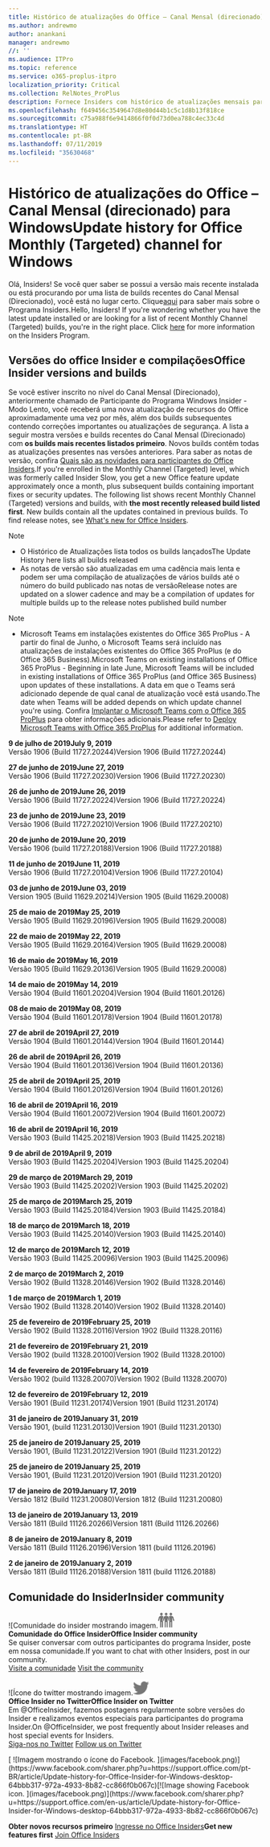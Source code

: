 ```yaml
---
title: Histórico de atualizações do Office – Canal Mensal (direcionado)
ms.author: andrewmo
author: anankani
manager: andrewmo
//: ''
ms.audience: ITPro
ms.topic: reference
ms.service: o365-proplus-itpro
localization_priority: Critical
ms.collection: RelNotes_ProPlus
description: Fornece Insiders com histórico de atualizações mensais para os lançamentos do Canal Mensal Direcionado para a área de trabalho do Windows
ms.openlocfilehash: f649456c3549647d8e80d44b1c5c1d8b13f818ce
ms.sourcegitcommit: c75a988f6e9414866f0f0d73d0ea788c4ec33c4d
ms.translationtype: HT
ms.contentlocale: pt-BR
ms.lasthandoff: 07/11/2019
ms.locfileid: "35630468"
---
```

# <a name="update-history-for-office-monthly-targeted-channel-for-windows"></a><span data-ttu-id="f829e-103">Histórico de atualizações do Office – Canal Mensal (direcionado) para Windows</span><span class="sxs-lookup"><span data-stu-id="f829e-103">Update history for Office Monthly (Targeted) channel for Windows</span></span>

<span data-ttu-id="f829e-p101">Olá, Insiders! Se você quer saber se possui a versão mais recente instalada ou está procurando por uma lista de builds recentes do Canal Mensal (Direcionado), você está no lugar certo. Clique[aqui](https://insider.office.com/) para saber mais sobre o Programa Insiders.</span><span class="sxs-lookup"><span data-stu-id="f829e-p101">Hello, Insiders! If you're wondering whether you have the latest update installed or are looking for a list of recent Monthly Channel (Targeted) builds, you're in the right place. Click [here](https://insider.office.com/) for more information on the Insiders Program.</span></span>

## <a name="office-insider-versions-and-builds"></a><span data-ttu-id="f829e-107">Versões do office Insider e compilações</span><span class="sxs-lookup"><span data-stu-id="f829e-107">Office Insider versions and builds</span></span>

<span data-ttu-id="f829e-p102">Se você estiver inscrito no nível do Canal Mensal (Direcionado), anteriormente chamado de Participante do Programa Windows Insider - Modo Lento, você receberá uma nova atualização de recursos do Office aproximadamente uma vez por mês, além dos builds subsequentes contendo correções importantes ou atualizações de segurança. A lista a seguir mostra versões e builds recentes do Canal Mensal (Direcionado) com **os builds mais recentes listados primeiro**. Novos builds contêm todas as atualizações presentes nas versões anteriores. Para saber as notas de versão, confira [Quais são as novidades para participantes do Office Insiders](https://support.office.com/pt-BR/article/what-s-new-for-office-insiders-c152d1e2-96ff-4ce9-8c14-e74e13847a24).</span><span class="sxs-lookup"><span data-stu-id="f829e-p102">If you're enrolled in the Monthly Channel (Targeted) level, which was formerly called Insider Slow, you get a new Office feature update approximately once a month, plus subsequent builds containing important fixes or security updates. The following list shows recent Monthly Channel (Targeted) versions and builds, with **the most recently released build listed first**. New builds contain all the updates contained in previous builds. To find release notes, see [What's new for Office Insiders](https://support.office.com/en-us/article/what-s-new-for-office-insiders-c152d1e2-96ff-4ce9-8c14-e74e13847a24).</span></span>

> [!NOTE]
> - <span data-ttu-id="f829e-112">O Histórico de Atualizações lista todos os builds lançados</span><span class="sxs-lookup"><span data-stu-id="f829e-112">The Update History here lists all builds released</span></span>
> - <span data-ttu-id="f829e-113">As notas de versão são atualizadas em uma cadência mais lenta e podem ser uma compilação de atualizações de vários builds até o número do build publicado nas notas de versão</span><span class="sxs-lookup"><span data-stu-id="f829e-113">Release notes are updated on a slower cadence and may be a compilation of updates for multiple builds up to the release notes published build number</span></span>

 > [!NOTE]
> - <span data-ttu-id="f829e-114">Microsoft Teams em instalações existentes do Office 365 ProPlus - A partir do final de Junho, o Microsoft Teams será incluído nas atualizações de instalações existentes do Office 365 ProPlus (e do Office 365 Business).</span><span class="sxs-lookup"><span data-stu-id="f829e-114">Microsoft Teams on existing installations of Office 365 ProPlus - Beginning in late June, Microsoft Teams will be included in existing installations of Office 365 ProPlus (and Office 365 Business) upon updates of these installations.</span></span> <span data-ttu-id="f829e-115">A data em que o Teams será adicionado depende de qual canal de atualização você está usando.</span><span class="sxs-lookup"><span data-stu-id="f829e-115">The date when Teams will be added depends on which update channel you're using.</span></span> <span data-ttu-id="f829e-116">Confira [Implantar o Microsoft Teams com o Office 365 ProPlus](https://docs.microsoft.com/pt-BR/deployoffice/teams-install) para obter informações adicionais.</span><span class="sxs-lookup"><span data-stu-id="f829e-116">Please refer to [Deploy Microsoft Teams with Office 365 ProPlus](https://docs.microsoft.com/en-us/deployoffice/teams-install) for additional information.</span></span>

[//]: # (NÃO REMOVA)

<span data-ttu-id="f829e-118">**9 de julho de 2019**</span><span class="sxs-lookup"><span data-stu-id="f829e-118">**July 9, 2019**</span></span><br/>
<span data-ttu-id="f829e-119">Versão 1906 (Build 11727.20244)</span><span class="sxs-lookup"><span data-stu-id="f829e-119">Version 1906 (Build 11727.20244)</span></span><br/>

<span data-ttu-id="f829e-120">**27 de junho de 2019**</span><span class="sxs-lookup"><span data-stu-id="f829e-120">**June 27, 2019**</span></span><br/>
<span data-ttu-id="f829e-121">Versão 1906 (Build 11727.20230)</span><span class="sxs-lookup"><span data-stu-id="f829e-121">Version 1906 (Build 11727.20230)</span></span><br/>

<span data-ttu-id="f829e-122">**26 de junho de 2019**</span><span class="sxs-lookup"><span data-stu-id="f829e-122">**June 26, 2019**</span></span><br/>
<span data-ttu-id="f829e-123">Versão 1906 (Build 11727.20224)</span><span class="sxs-lookup"><span data-stu-id="f829e-123">Version 1906 (Build 11727.20224)</span></span><br/>

<span data-ttu-id="f829e-124">**23 de junho de 2019**</span><span class="sxs-lookup"><span data-stu-id="f829e-124">**June 23, 2019**</span></span><br/>
<span data-ttu-id="f829e-125">Versão 1906 (Build 11727.20210)</span><span class="sxs-lookup"><span data-stu-id="f829e-125">Version 1906 (Build 11727.20210)</span></span><br/>

<span data-ttu-id="f829e-126">**20 de junho de 2019**</span><span class="sxs-lookup"><span data-stu-id="f829e-126">**June 20, 2019**</span></span><br/>
<span data-ttu-id="f829e-127">Versão 1906 (build 11727.20188)</span><span class="sxs-lookup"><span data-stu-id="f829e-127">Version 1906 (Build 11727.20188)</span></span><br/>

<span data-ttu-id="f829e-128">**11 de junho de 2019**</span><span class="sxs-lookup"><span data-stu-id="f829e-128">**June 11, 2019**</span></span><br/>
<span data-ttu-id="f829e-129">Versão 1906 (Build 11727.20104)</span><span class="sxs-lookup"><span data-stu-id="f829e-129">Version 1906 (Build 11727.20104)</span></span><br/>

<span data-ttu-id="f829e-130">**03 de junho de 2019**</span><span class="sxs-lookup"><span data-stu-id="f829e-130">**June 03, 2019**</span></span><br/>
<span data-ttu-id="f829e-131">Version 1905 (Build 11629.20214)</span><span class="sxs-lookup"><span data-stu-id="f829e-131">Version 1905 (Build 11629.20008)</span></span><br/>

<span data-ttu-id="f829e-132">**25 de maio de 2019**</span><span class="sxs-lookup"><span data-stu-id="f829e-132">**May 25, 2019**</span></span><br/>
<span data-ttu-id="f829e-133">Versão 1905 (Build 11629.20196)</span><span class="sxs-lookup"><span data-stu-id="f829e-133">Version 1905 (Build 11629.20008)</span></span><br/>

<span data-ttu-id="f829e-134">**22 de maio de 2019**</span><span class="sxs-lookup"><span data-stu-id="f829e-134">**May 22, 2019**</span></span><br/> <span data-ttu-id="f829e-135">Versão 1905 (Build 11629.20164)</span><span class="sxs-lookup"><span data-stu-id="f829e-135">Version 1905 (Build 11629.20008)</span></span><br/>

<span data-ttu-id="f829e-136">**16 de maio de 2019**</span><span class="sxs-lookup"><span data-stu-id="f829e-136">**May 16, 2019**</span></span><br/>
<span data-ttu-id="f829e-137">Versão 1905 (Build 11629.20136)</span><span class="sxs-lookup"><span data-stu-id="f829e-137">Version 1905 (Build 11629.20008)</span></span><br/>

<span data-ttu-id="f829e-138">**14 de maio de 2019**</span><span class="sxs-lookup"><span data-stu-id="f829e-138">**May 14, 2019**</span></span><br/>
<span data-ttu-id="f829e-139">Versão 1904 (Build 11601.20204)</span><span class="sxs-lookup"><span data-stu-id="f829e-139">Version 1904 (Build 11601.20126)</span></span><br/>

<span data-ttu-id="f829e-140">**08 de maio de 2019**</span><span class="sxs-lookup"><span data-stu-id="f829e-140">**May 08, 2019**</span></span><br/>
<span data-ttu-id="f829e-141">Versão 1904 (Build 11601.20178)</span><span class="sxs-lookup"><span data-stu-id="f829e-141">Version 1904 (Build 11601.20178)</span></span><br/>

<span data-ttu-id="f829e-142">**27 de abril de 2019**</span><span class="sxs-lookup"><span data-stu-id="f829e-142">**April 27, 2019**</span></span><br/>
<span data-ttu-id="f829e-143">Versão 1904 (Build 11601.20144)</span><span class="sxs-lookup"><span data-stu-id="f829e-143">Version 1904 (Build 11601.20144)</span></span><br/>

<span data-ttu-id="f829e-144">**26 de abril de 2019**</span><span class="sxs-lookup"><span data-stu-id="f829e-144">**April 26, 2019**</span></span><br/>
<span data-ttu-id="f829e-145">Versão 1904 (Build 11601.20136)</span><span class="sxs-lookup"><span data-stu-id="f829e-145">Version 1904 (Build 11601.20136)</span></span><br/>

<span data-ttu-id="f829e-146">**25 de abril de 2019**</span><span class="sxs-lookup"><span data-stu-id="f829e-146">**April 25, 2019**</span></span><br/>
<span data-ttu-id="f829e-147">Versão 1904 (Build 11601.20126)</span><span class="sxs-lookup"><span data-stu-id="f829e-147">Version 1904 (Build 11601.20126)</span></span><br/>

<span data-ttu-id="f829e-148">**16 de abril de 2019**</span><span class="sxs-lookup"><span data-stu-id="f829e-148">**April 16, 2019**</span></span><br/>
<span data-ttu-id="f829e-149">Versão 1904 (Build 11601.20072)</span><span class="sxs-lookup"><span data-stu-id="f829e-149">Version 1904 (Build 11601.20072)</span></span><br/>

<span data-ttu-id="f829e-150">**16 de abril de 2019**</span><span class="sxs-lookup"><span data-stu-id="f829e-150">**April 16, 2019**</span></span><br/>
<span data-ttu-id="f829e-151">Versão 1903 (Build 11425.20218)</span><span class="sxs-lookup"><span data-stu-id="f829e-151">Version 1903 (Build 11425.20218)</span></span><br/>

<span data-ttu-id="f829e-152">**9 de abril de 2019**</span><span class="sxs-lookup"><span data-stu-id="f829e-152">**April 9, 2019**</span></span><br/>
<span data-ttu-id="f829e-153">Versão 1903 (Build 11425.20204)</span><span class="sxs-lookup"><span data-stu-id="f829e-153">Version 1903 (Build 11425.20204)</span></span><br/>

<span data-ttu-id="f829e-154">**29 de março de 2019**</span><span class="sxs-lookup"><span data-stu-id="f829e-154">**March 29, 2019**</span></span><br/> <span data-ttu-id="f829e-155">Versão 1903 (Build 11425.20202)</span><span class="sxs-lookup"><span data-stu-id="f829e-155">Version 1903 (Build 11425.20202)</span></span><br/>

<span data-ttu-id="f829e-156">**25 de março de 2019**</span><span class="sxs-lookup"><span data-stu-id="f829e-156">**March 25, 2019**</span></span><br/> <span data-ttu-id="f829e-157">Versão 1903 (Build 11425.20184)</span><span class="sxs-lookup"><span data-stu-id="f829e-157">Version 1903 (Build 11425.20184)</span></span><br/>

<span data-ttu-id="f829e-158">**18 de março de 2019**</span><span class="sxs-lookup"><span data-stu-id="f829e-158">**March 18, 2019**</span></span><br/> <span data-ttu-id="f829e-159">Versão 1903 (Build 11425.20140)</span><span class="sxs-lookup"><span data-stu-id="f829e-159">Version 1903 (Build 11425.20140)</span></span><br/>

<span data-ttu-id="f829e-160">**12 de março de 2019**</span><span class="sxs-lookup"><span data-stu-id="f829e-160">**March 12, 2019**</span></span><br/> <span data-ttu-id="f829e-161">Versão 1903 (Build 11425.20096)</span><span class="sxs-lookup"><span data-stu-id="f829e-161">Version 1903 (Build 11425.20096)</span></span><br/>

<span data-ttu-id="f829e-162">**2 de março de 2019**</span><span class="sxs-lookup"><span data-stu-id="f829e-162">**March 2, 2019**</span></span><br/> <span data-ttu-id="f829e-163">Versão 1902 (Build 11328.20146)</span><span class="sxs-lookup"><span data-stu-id="f829e-163">Version 1902 (Build 11328.20146)</span></span><br/>

<span data-ttu-id="f829e-164">**1 de março de 2019**</span><span class="sxs-lookup"><span data-stu-id="f829e-164">**March 1, 2019**</span></span><br/> <span data-ttu-id="f829e-165">Versão 1902 (Build 11328.20140)</span><span class="sxs-lookup"><span data-stu-id="f829e-165">Version 1902 (Build 11328.20140)</span></span><br/>

<span data-ttu-id="f829e-166">**25 de fevereiro de 2019**</span><span class="sxs-lookup"><span data-stu-id="f829e-166">**February 25, 2019**</span></span><br/> <span data-ttu-id="f829e-167">Versão 1902 (Build 11328.20116)</span><span class="sxs-lookup"><span data-stu-id="f829e-167">Version 1902 (Build 11328.20116)</span></span><br/>

<span data-ttu-id="f829e-168">**21 de fevereiro de 2019**</span><span class="sxs-lookup"><span data-stu-id="f829e-168">**February 21, 2019**</span></span><br/> <span data-ttu-id="f829e-169">Versão 1902 (build 11328.20100)</span><span class="sxs-lookup"><span data-stu-id="f829e-169">Version 1902 (Build 11328.20100)</span></span><br/>

<span data-ttu-id="f829e-170">**14 de fevereiro de 2019**</span><span class="sxs-lookup"><span data-stu-id="f829e-170">**February 14, 2019**</span></span><br/> <span data-ttu-id="f829e-171">Versão 1902 (build 11328.20070)</span><span class="sxs-lookup"><span data-stu-id="f829e-171">Version 1902 (Build 11328.20070)</span></span><br/>

<span data-ttu-id="f829e-172">**12 de fevereiro de 2019**</span><span class="sxs-lookup"><span data-stu-id="f829e-172">**February 12, 2019**</span></span><br/> <span data-ttu-id="f829e-173">Versão 1901 (Build 11231.20174)</span><span class="sxs-lookup"><span data-stu-id="f829e-173">Version 1901 (Build 11231.20174)</span></span><br/>

<span data-ttu-id="f829e-174">**31 de janeiro de 2019**</span><span class="sxs-lookup"><span data-stu-id="f829e-174">**January 31, 2019**</span></span><br/> <span data-ttu-id="f829e-175">Versão 1901, (build 11231.20130)</span><span class="sxs-lookup"><span data-stu-id="f829e-175">Version 1901 (Build 11231.20130)</span></span><br/> 

<span data-ttu-id="f829e-176">**25 de janeiro de 2019**</span><span class="sxs-lookup"><span data-stu-id="f829e-176">**January 25, 2019**</span></span><br/> <span data-ttu-id="f829e-177">Versão 1901, (Build 11231.20122)</span><span class="sxs-lookup"><span data-stu-id="f829e-177">Version 1901 (Build 11231.20122)</span></span><br/> 

<span data-ttu-id="f829e-178">**25 de janeiro de 2019**</span><span class="sxs-lookup"><span data-stu-id="f829e-178">**January 25, 2019**</span></span><br/> <span data-ttu-id="f829e-179">Versão 1901, (Build 11231.20120)</span><span class="sxs-lookup"><span data-stu-id="f829e-179">Version 1901 (Build 11231.20120)</span></span><br/> 

<span data-ttu-id="f829e-180">**17 de janeiro de 2019**</span><span class="sxs-lookup"><span data-stu-id="f829e-180">**January 17, 2019**</span></span><br/> <span data-ttu-id="f829e-181">Versão 1812 (Build 11231.20080)</span><span class="sxs-lookup"><span data-stu-id="f829e-181">Version 1812 (Build 11231.20080)</span></span><br/> 

<span data-ttu-id="f829e-182">**13 de janeiro de 2019**</span><span class="sxs-lookup"><span data-stu-id="f829e-182">**January 13, 2019**</span></span><br/> <span data-ttu-id="f829e-183">Versão 1811 (Build 11126.20266)</span><span class="sxs-lookup"><span data-stu-id="f829e-183">Version 1811 (Build 11126.20266)</span></span><br/>

<span data-ttu-id="f829e-184">**8 de janeiro de 2019**</span><span class="sxs-lookup"><span data-stu-id="f829e-184">**January 8, 2019**</span></span><br/> <span data-ttu-id="f829e-185">Versão 1811 (Build 11126.20196)</span><span class="sxs-lookup"><span data-stu-id="f829e-185">Version 1811 (build 11126.20196)</span></span><br/> 

<span data-ttu-id="f829e-186">**2 de janeiro de 2019**</span><span class="sxs-lookup"><span data-stu-id="f829e-186">**January 2, 2019**</span></span><br/> <span data-ttu-id="f829e-187">Versão 1811 (Build 11126.20188)</span><span class="sxs-lookup"><span data-stu-id="f829e-187">Version 1811 (build 11126.20188)</span></span><br/> 


## <a name="insider-community"></a><span data-ttu-id="f829e-188">Comunidade do Insider</span><span class="sxs-lookup"><span data-stu-id="f829e-188">Insider community</span></span>

<span data-ttu-id="f829e-189">![Comunidade do insider mostrando imagem.</span><span class="sxs-lookup"><span data-stu-id="f829e-189">![Image showing insider community.</span></span> ](images/insidercommunity.png)<br/>
<span data-ttu-id="f829e-190">**Comunidade do Office Insider**</span><span class="sxs-lookup"><span data-stu-id="f829e-190">**Office Insider community**</span></span><br/> <span data-ttu-id="f829e-191">Se quiser conversar com outros participantes do programa Insider, poste em nossa comunidade.</span><span class="sxs-lookup"><span data-stu-id="f829e-191">If you want to chat with other Insiders, post in our community.</span></span><br/><span data-ttu-id="f829e-192"> 
[Visite a comunidade](https://go.microsoft.com/fwlink/?linkid=843493)</span><span class="sxs-lookup"><span data-stu-id="f829e-192"> 
[Visit the community](https://go.microsoft.com/fwlink/?linkid=843493)</span></span><br/> 

<span data-ttu-id="f829e-193">![Ícone do twitter mostrando imagem.</span><span class="sxs-lookup"><span data-stu-id="f829e-193">![Image showing twitter icon.</span></span> ](images/twitter.png)<br/>
<span data-ttu-id="f829e-194">**Office Insider no Twitter**</span><span class="sxs-lookup"><span data-stu-id="f829e-194">**Office Insider on Twitter**</span></span><br/> <span data-ttu-id="f829e-195">Em @OfficeInsider, fazemos postagens regularmente sobre versões do Insider e realizamos eventos especiais para participantes do programa Insider.</span><span class="sxs-lookup"><span data-stu-id="f829e-195">On @OfficeInsider, we post frequently about Insider releases and host special events for Insiders.</span></span><br/><span data-ttu-id="f829e-196"> 
[Siga-nos no Twitter](https://go.microsoft.com/fwlink/?linkid=717717)</span><span class="sxs-lookup"><span data-stu-id="f829e-196"> 
[Follow us on Twitter](https://go.microsoft.com/fwlink/?linkid=717717)</span></span><br/> 

<span data-ttu-id="f829e-197">
  [
  ![Imagem mostrando o ícone do Facebook. ](images/facebook.png)](https://www.facebook.com/sharer.php?u=https://support.office.com/pt-BR/article/Update-history-for-Office-Insider-for-Windows-desktop-64bbb317-972a-4933-8b82-cc866f0b067c)</span><span class="sxs-lookup"><span data-stu-id="f829e-197">[![Image showing Facebook icon. ](images/facebook.png)](https://www.facebook.com/sharer.php?u=https://support.office.com/en-us/article/Update-history-for-Office-Insider-for-Windows-desktop-64bbb317-972a-4933-8b82-cc866f0b067c)</span></span>       


<span data-ttu-id="f829e-198">**Obter novos recursos primeiro**
[Ingresse no Office Insiders](https://insider.office.com/)</span><span class="sxs-lookup"><span data-stu-id="f829e-198">**Get new features first**
[Join Office Insiders](https://insider.office.com/)</span></span>

